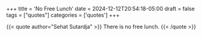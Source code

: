 +++
title = 'No Free Lunch'
date = 2024-12-12T20:54:18-05:00
draft = false
tags = ["quotes"]
categories = ['quotes']
+++

{{< quote author="Sehat Sutardja" >}}
There is no free lunch.
{{< /quote >}}
